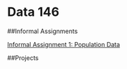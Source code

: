 # Data 146 

##Informal Assignments

[Informal Assignment 1: Population Data](informal_exercise1.html)

##Projects 
